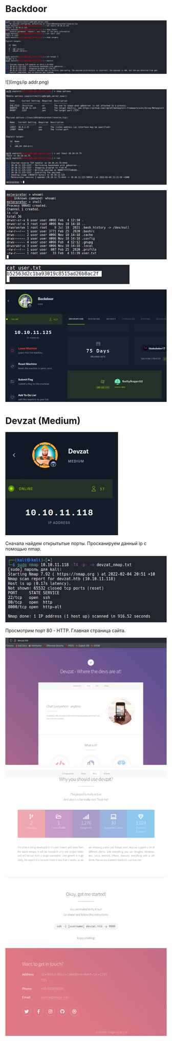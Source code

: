 # Backdoor

![](imgs/msf1.png)

![](imgs/ip addr.png)

![](imgs/msf2.png)

![](imgs/msf3.png)

![](imgs/cat.png)

![](imgs/flag.png)


# Devzat (Medium)

![](imgs/Devzat/htb.png)

Сначала найдем открытытые порты. Просканируем данный ip с помощью nmap.

![](imgs/Devzat/nmap.png)

Просмотрим порт 80 - HTTP. Главная страница сайта.

![](imgs/Devzat/main_page1.png)

![](imgs/Devzat/main_page2.png)

![](imgs/Devzat/main_page3.png)

